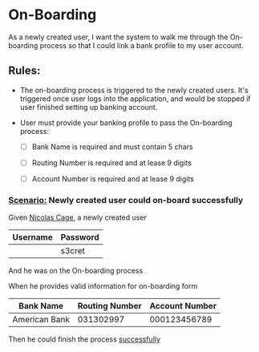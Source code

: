 # On-Boarding

As a newly created user, I want the system to walk me through the On-boarding process so that
I could link a bank profile to my user account.

## Rules:
- The on-boarding process is triggered to the newly created users. 
  It's triggered once user logs into the application, and would be stopped if user finished setting up banking account.
- User must provide your banking profile to pass the On-boarding process:

  - [ ] Bank Name is required and must contain 5 chars
  - [ ] Routing Number is required and at lease 9 digits
  - [ ] Account Number is required and at lease 9 digits
    
    
### [Scenario:](- "could on-board for new users") Newly created user could on-board successfully
<div>
<p concordion:execute="createUserAccountByApi(#name, #username, #password)">

Given [Nicolas Cage](- "#name=#TEXT"), a newly created user

|Username|Password|
|---|---|
|<p/>|s3cret|

</p>
</div>


<div>
<p concordion:execute="processOnBoardingFlow(#bankName,#routingNumber,#accountNumber)">

And he was on the On-boarding process

When he provides valid information for on-boarding form

|Bank Name | Routing Number | Account Number|
|---|---|---|
|<span concordion:set="#bankName">American Bank</span>|<span concordion:set="#routingNumber">031302997</span>|<span concordion:set="#accountNumber">000123456789</span>|

</p>
</div>


Then he could finish the process [successfully](- "c:assert-true=verifyBankAccountIsAdded()")
